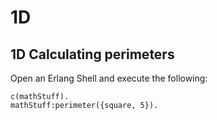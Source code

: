 # 1D

## 1D Calculating perimeters

Open an Erlang Shell and execute the following:

```shell
c(mathStuff).
mathStuff:perimeter({square, 5}).
```
